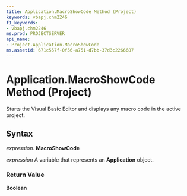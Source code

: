 ```yaml
---
title: Application.MacroShowCode Method (Project)
keywords: vbapj.chm2246
f1_keywords:
- vbapj.chm2246
ms.prod: PROJECTSERVER
api_name:
- Project.Application.MacroShowCode
ms.assetid: 671c557f-0f56-a751-d7bb-37d3c2266687
---
```



# Application.MacroShowCode Method (Project)

Starts the Visual Basic Editor and displays any macro code in the active project.


## Syntax

 _expression_. **MacroShowCode**

 _expression_ A variable that represents an **Application** object.


### Return Value

 **Boolean**


